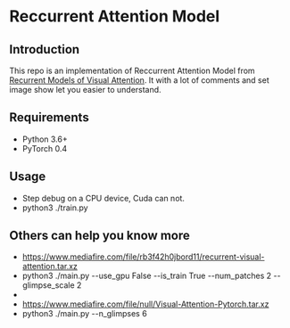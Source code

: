 # Reccurrent Attention Model

## Introduction
This repo is an implementation of Reccurrent Attention Model from [Recurrent Models of Visual Attention](http://papers.nips.cc/paper/5542-recurrent-models-of-visual-attention.pdf). It with a lot of comments and set image show let you easier to understand.

## Requirements

- Python 3.6+
- PyTorch 0.4

## Usage

- Step debug on a CPU device, Cuda can not.
- python3 ./train.py

## Others can help you know more

- https://www.mediafire.com/file/rb3f42h0jbord11/recurrent-visual-attention.tar.xz
- python3 ./main.py --use_gpu False --is_train True --num_patches 2 --glimpse_scale 2
-
- https://www.mediafire.com/file/null/Visual-Attention-Pytorch.tar.xz
- python3 ./main.py --n_glimpses 6
